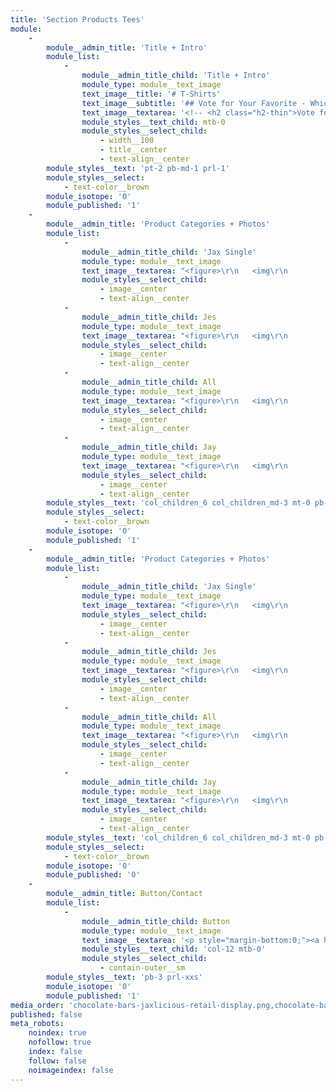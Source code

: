 ```yaml
---
title: 'Section Products Tees'
module:
    -
        module__admin_title: 'Title + Intro'
        module_list:
            -
                module__admin_title_child: 'Title + Intro'
                module_type: module__text_image
                text_image__title: '# T-Shirts'
                text_image__subtitle: '## Vote for Your Favorite - Which Should We Release First?'
                text_image__textarea: '<!-- <h2 class="h2-thin">Vote for Your Favorite Tee</h2> -->'
                module_styles__text_child: mtb-0
                module_styles__select_child:
                    - width__100
                    - title__center
                    - text-align__center
        module_styles__text: 'pt-2 pb-md-1 prl-1'
        module_styles__select:
            - text-color__brown
        module_isotope: '0'
        module_published: '1'
    -
        module__admin_title: 'Product Categories + Photos'
        module_list:
            -
                module__admin_title_child: 'Jax Single'
                module_type: module__text_image
                text_image__textarea: "<figure>\r\n   <img\r\n         \tsrc=\"/user/pages/section-products-tees/tshirt-single-h-jax-black.svg\"\r\n            class=\"lazyload\"\r\n            alt=\"6 Jaxlicious chocolate bars displayed in red tissue paper and ribbon\" />\r\n</figure>"
                module_styles__select_child:
                    - image__center
                    - text-align__center
            -
                module__admin_title_child: Jes
                module_type: module__text_image
                text_image__textarea: "<figure>\r\n   <img\r\n         \tsrc=\"/user/pages/section-products-tees/tshirt-single-round-jes-green.svg\"\r\n            class=\"lazyload\"\r\n            alt=\"6 Jaxlicious chocolate bars displayed in red tissue paper and ribbon\" />\r\n</figure>"
                module_styles__select_child:
                    - image__center
                    - text-align__center
            -
                module__admin_title_child: All
                module_type: module__text_image
                text_image__textarea: "<figure>\r\n   <img\r\n         \tsrc=\"/user/pages/section-products-tees/tshirt-all-blue.svg\"\r\n            class=\"lazyload\"\r\n            alt=\"6 Jaxlicious chocolate bars displayed in red tissue paper and ribbon\" />\r\n</figure>"
                module_styles__select_child:
                    - image__center
                    - text-align__center
            -
                module__admin_title_child: Jay
                module_type: module__text_image
                text_image__textarea: "<figure>\r\n   <img\r\n         \tsrc=\"/user/pages/section-products-tees/tshirt-single-round-jay-yellow.svg\"\r\n            class=\"lazyload\"\r\n            alt=\"6 Jaxlicious chocolate bars displayed in red tissue paper and ribbon\" />\r\n</figure>"
                module_styles__select_child:
                    - image__center
                    - text-align__center
        module_styles__text: 'col_children_6 col_children_md-3 mt-0 pb-2'
        module_styles__select:
            - text-color__brown
        module_isotope: '0'
        module_published: '1'
    -
        module__admin_title: 'Product Categories + Photos'
        module_list:
            -
                module__admin_title_child: 'Jax Single'
                module_type: module__text_image
                text_image__textarea: "<figure>\r\n   <img\r\n         \tsrc=\"/user/pages/section-products-tees/tshirt-single-h-jax-black.svg\"\r\n            class=\"lazyload\"\r\n            alt=\"6 Jaxlicious chocolate bars displayed in red tissue paper and ribbon\" />\r\n</figure>"
                module_styles__select_child:
                    - image__center
                    - text-align__center
            -
                module__admin_title_child: Jes
                module_type: module__text_image
                text_image__textarea: "<figure>\r\n   <img\r\n         \tsrc=\"/user/pages/section-products-tees/tshirt-single-round-jes-green.svg\"\r\n            class=\"lazyload\"\r\n            alt=\"6 Jaxlicious chocolate bars displayed in red tissue paper and ribbon\" />\r\n</figure>"
                module_styles__select_child:
                    - image__center
                    - text-align__center
            -
                module__admin_title_child: All
                module_type: module__text_image
                text_image__textarea: "<figure>\r\n   <img\r\n         \tsrc=\"/user/pages/section-products-tees/tshirt-all-blue.svg\"\r\n            class=\"lazyload\"\r\n            alt=\"6 Jaxlicious chocolate bars displayed in red tissue paper and ribbon\" />\r\n</figure>"
                module_styles__select_child:
                    - image__center
                    - text-align__center
            -
                module__admin_title_child: Jay
                module_type: module__text_image
                text_image__textarea: "<figure>\r\n   <img\r\n         \tsrc=\"/user/pages/section-products-tees/tshirt-single-round-jay-yellow.svg\"\r\n            class=\"lazyload\"\r\n            alt=\"6 Jaxlicious chocolate bars displayed in red tissue paper and ribbon\" />\r\n</figure>"
                module_styles__select_child:
                    - image__center
                    - text-align__center
        module_styles__text: 'col_children_6 col_children_md-3 mt-0 pb-2'
        module_styles__select:
            - text-color__brown
        module_isotope: '0'
        module_published: '0'
    -
        module__admin_title: Button/Contact
        module_list:
            -
                module__admin_title_child: Button
                module_type: module__text_image
                text_image__textarea: '<p style="margin-bottom:0;"><a href="#contact-us" class="button button__md button__contained button__center b-white padding-right-left__md">Contact Us for Help</a></p>'
                module_styles__text_child: 'col-12 mtb-0'
                module_styles__select_child:
                    - contain-outer__sm
        module_styles__text: 'pb-3 prl-xxs'
        module_isotope: '0'
        module_published: '1'
media_order: 'chocolate-bars-jaxlicious-retail-display.png,chocolate-bars-jaxlicious-gift-bag-red.png,chocolate-bars-jaxlicious-paraphernalia-breakroom.jpg,chocolate-bars-jaxlicious-mug-black-white.png,chocolate-bars-jaxlicious-personal-gift-set-mug-6-bars.png,chocolate-bars-jaxlicious-personal-gift-set-white-tissue-paper.png'
published: false
meta_robots:
    noindex: true
    nofollow: true
    index: false
    follow: false
    noimageindex: false
---
```


